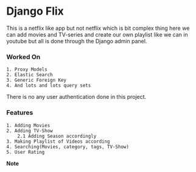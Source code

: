 # Django Flix

<p>This is a netflix like app but not netflix which is bit complex thing here we can add movies and TV-series and create our own playlist like we can in youtube but all is done through the Django admin panel.</p>

### Worked On
    1. Proxy Models 
    2. Elastic Search
    3. Generic Foreign Key
    4. And lots and lots query sets 


<p>There is no any user authentication done in this project. </p>

### Features
    1. Adding Movies
    2. Adding TV-Show
        2.1 Adding Season accordingly
    3. Making Playlist of Videos according
    4. Searching(Movies, category, tags, TV-Show)
    5. User Rating 


**Note**
